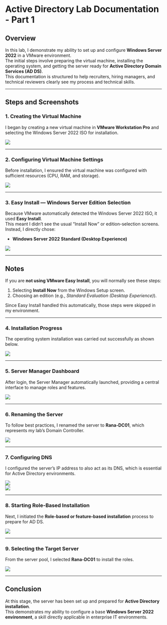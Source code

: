 # Active Directory Lab Documentation - Part 1

## Overview
In this lab, I demonstrate my ability to set up and configure **Windows Server 2022** in a VMware environment.  
The initial steps involve preparing the virtual machine, installing the operating system, and getting the server ready for **Active Directory Domain Services (AD DS)**.  
This documentation is structured to help recruiters, hiring managers, and technical reviewers clearly see my process and technical skills.

---

## Steps and Screenshots

### 1. Creating the Virtual Machine

I began by creating a new virtual machine in **VMware Workstation Pro** and selecting the Windows Server 2022 ISO for installation.  

![](./screenshots/New_Virtual_Machine_Wizard_Server_EVAL_iso_Selected.png)

---

### 2. Configuring Virtual Machine Settings

Before installation, I ensured the virtual machine was configured with sufficient resources (CPU, RAM, and storage).  

![](./screenshots/Virtual_Machine_Settings_Window.png)

---

### 3. Easy Install — Windows Server Edition Selection

Because VMware automatically detected the Windows Server 2022 ISO, it used **Easy Install**.  
This meant I didn’t see the usual “Install Now” or edition-selection screens. Instead, I directly chose:  

- **Windows Server 2022 Standard (Desktop Experience)**  

![](./screenshots/VMware_Easy_Install_Windows_Server_2022_Standard.png)

---

## Notes
If you are **not using VMware Easy Install**, you will normally see these steps:  
1. Selecting **Install Now** from the Windows Setup screen.  
2. Choosing an edition (e.g., *Standard Evaluation (Desktop Experience)*).  

Since Easy Install handled this automatically, those steps were skipped in my environment.

---

### 4. Installation Progress

The operating system installation was carried out successfully as shown below.  

![](./screenshots/Installing_Microsoft_Server_Operating_System_Page.png)

---

### 5. Server Manager Dashboard

After login, the Server Manager automatically launched, providing a central interface to manage roles and features.  

![](./screenshots/Server_Manager_Dashboard.png)

---

### 6. Renaming the Server

To follow best practices, I renamed the server to **Rana-DC01**, which represents my lab’s Domain Controller.  

![](./screenshots/VM_Renamed_From_Server_Manager.png)

---

### 7. Configuring DNS

I configured the server’s IP address to also act as its DNS, which is essential for Active Directory environments.  

![](./screenshots/IP_Address_Of_The_Server_is_Used_To_Set_The_DNS_Address.png)  
![](./screenshots/Internet_Test.png)

---

### 8. Starting Role-Based Installation

Next, I initiated the **Role-based or feature-based installation** process to prepare for AD DS.  

![](./screenshots/Adding_Roles_And_Features_By_Selecting_Roles_Based_Installation.png)

---

### 9. Selecting the Target Server

From the server pool, I selected **Rana-DC01** to install the roles.  

![](./screenshots/Server_Selection.png)

---

## Conclusion

At this stage, the server has been set up and prepared for **Active Directory installation**.  
This demonstrates my ability to configure a base **Windows Server 2022 environment**, a skill directly applicable in enterprise IT environments.
